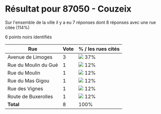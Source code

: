# Résultat pour 87050 - Couzeix

Sur l'ensemble de la ville il y a eu 7 réponses dont 8 réponses avec une rue citée (114%)

6 points noirs identifiés

| Rue | Vote | % / les rues cités|
|-----|------|-------------------|
| Avenue de Limoges | 3 | <img src="../../img/bar_37.gif" />&nbsp;37%|
| Rue du Moulin du Gué | 1 | <img src="../../img/bar_12.gif" />&nbsp;12%|
| Rue du Moulin | 1 | <img src="../../img/bar_12.gif" />&nbsp;12%|
| Rue du Mas Gigou | 1 | <img src="../../img/bar_12.gif" />&nbsp;12%|
| Rue des Vignes | 1 | <img src="../../img/bar_12.gif" />&nbsp;12%|
| Route de Buxerolles | 1 | <img src="../../img/bar_12.gif" />&nbsp;12%|
| **Total** | 8 | 100%|
